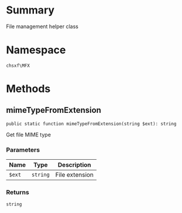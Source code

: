 # Summary

File management helper class

# Namespace

`chsxf\MFX`

# Methods

## mimeTypeFromExtension

`public static function mimeTypeFromExtension(string $ext): string`

Get file MIME type

### Parameters

| Name   | Type     | Description    |
| ------ | -------- | -------------- |
| `$ext` | `string` | File extension |

### Returns

`string` 
